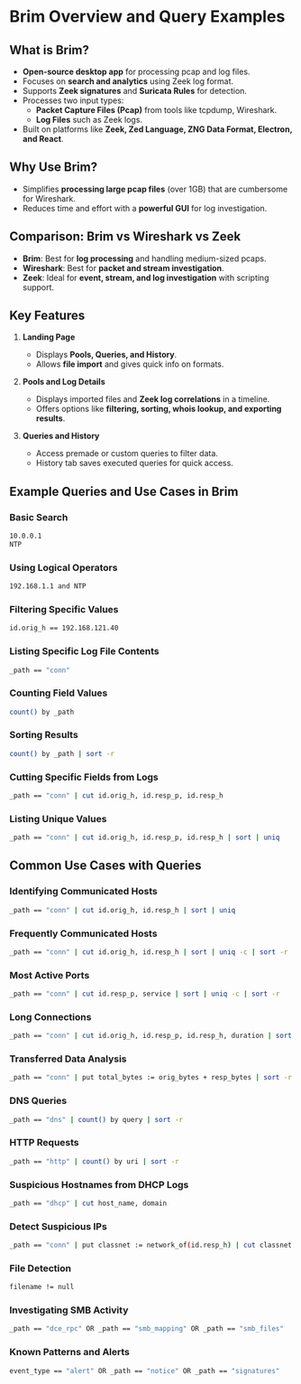# Brim Overview and Query Examples

## What is Brim?
- **Open-source desktop app** for processing pcap and log files.
- Focuses on **search and analytics** using Zeek log format.
- Supports **Zeek signatures** and **Suricata Rules** for detection.
- Processes two input types:
  - **Packet Capture Files (Pcap)** from tools like tcpdump, Wireshark.
  - **Log Files** such as Zeek logs.
- Built on platforms like **Zeek, Zed Language, ZNG Data Format, Electron, and React**.

## Why Use Brim?
- Simplifies **processing large pcap files** (over 1GB) that are cumbersome for Wireshark.
- Reduces time and effort with a **powerful GUI** for log investigation.

## Comparison: Brim vs Wireshark vs Zeek
- **Brim**: Best for **log processing** and handling medium-sized pcaps.
- **Wireshark**: Best for **packet and stream investigation**.
- **Zeek**: Ideal for **event, stream, and log investigation** with scripting support.

## Key Features
1. **Landing Page**
   - Displays **Pools, Queries, and History**.
   - Allows **file import** and gives quick info on formats.

2. **Pools and Log Details**
   - Displays imported files and **Zeek log correlations** in a timeline.
   - Offers options like **filtering, sorting, whois lookup, and exporting results**.

3. **Queries and History**
   - Access premade or custom queries to filter data.
   - History tab saves executed queries for quick access.

## Example Queries and Use Cases in Brim

### Basic Search
```bash
10.0.0.1
NTP
```

### Using Logical Operators
```bash
192.168.1.1 and NTP
```

### Filtering Specific Values
```bash
id.orig_h == 192.168.121.40
```

### Listing Specific Log File Contents
```bash
_path == "conn"
```

### Counting Field Values
```bash
count() by _path
```

### Sorting Results
```bash
count() by _path | sort -r
```

### Cutting Specific Fields from Logs
```bash
_path == "conn" | cut id.orig_h, id.resp_p, id.resp_h
```

### Listing Unique Values
```bash
_path == "conn" | cut id.orig_h, id.resp_p, id.resp_h | sort | uniq
```

## Common Use Cases with Queries

### Identifying Communicated Hosts
```bash
_path == "conn" | cut id.orig_h, id.resp_h | sort | uniq
```

### Frequently Communicated Hosts
```bash
_path == "conn" | cut id.orig_h, id.resp_h | sort | uniq -c | sort -r
```

### Most Active Ports
```bash
_path == "conn" | cut id.resp_p, service | sort | uniq -c | sort -r
```

### Long Connections
```bash
_path == "conn" | cut id.orig_h, id.resp_p, id.resp_h, duration | sort -r duration
```

### Transferred Data Analysis
```bash
_path == "conn" | put total_bytes := orig_bytes + resp_bytes | sort -r total_bytes | cut uid, id.orig_h, id.resp_h, total_bytes
```

### DNS Queries
```bash
_path == "dns" | count() by query | sort -r
```

### HTTP Requests
```bash
_path == "http" | count() by uri | sort -r
```

### Suspicious Hostnames from DHCP Logs
```bash
_path == "dhcp" | cut host_name, domain
```

### Detect Suspicious IPs
```bash
_path == "conn" | put classnet := network_of(id.resp_h) | cut classnet | count() by classnet | sort -r
```

### File Detection
```bash
filename != null
```

### Investigating SMB Activity
```bash
_path == "dce_rpc" OR _path == "smb_mapping" OR _path == "smb_files"
```

### Known Patterns and Alerts
```bash
event_type == "alert" OR _path == "notice" OR _path == "signatures"
```
